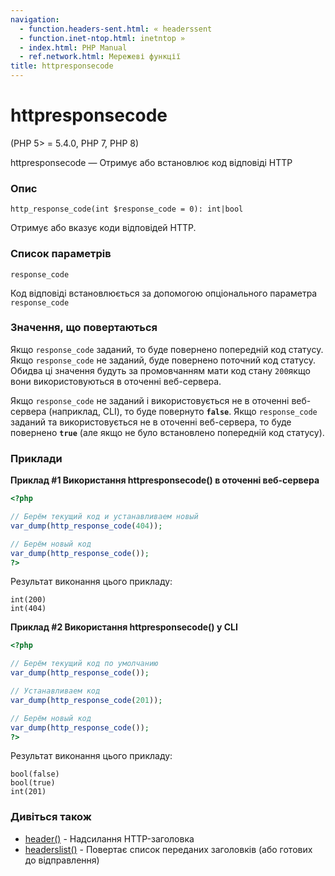 ```yaml
---
navigation:
  - function.headers-sent.html: « headerssent
  - function.inet-ntop.html: inetntop »
  - index.html: PHP Manual
  - ref.network.html: Мережеві функції
title: httpresponsecode
---
```

# httpresponsecode

(PHP 5> = 5.4.0, PHP 7, PHP 8)

httpresponsecode — Отримує або встановлює код відповіді HTTP

### Опис

```methodsynopsis
http_response_code(int $response_code = 0): int|bool
```

Отримує або вказує коди відповідей HTTP.

### Список параметрів

`response_code`

Код відповіді встановлюється за допомогою опціонального параметра `response_code`

### Значення, що повертаються

Якщо `response_code` заданий, то буде повернено попередній код статусу. Якщо `response_code` не заданий, буде повернено поточний код статусу. Обидва ці значення будуть за промовчанням мати код стану `200`якщо вони використовуються в оточенні веб-сервера.

Якщо `response_code` не заданий і використовується не в оточенні веб-сервера (наприклад, CLI), то буде повернуто **`false`**. Якщо `response_code` заданий та використовується не в оточенні веб-сервера, то буде повернено **`true`** (але якщо не було встановлено попередній код статусу).

### Приклади

**Приклад #1 Використання **httpresponsecode()** в оточенні веб-сервера**

```php
<?php

// Берём текущий код и устанавливаем новый
var_dump(http_response_code(404));

// Берём новый код
var_dump(http_response_code());
?>
```

Результат виконання цього прикладу:

```
int(200)
int(404)
```

**Приклад #2 Використання **httpresponsecode()** у CLI**

```php
<?php

// Берём текущий код по умолчанию
var_dump(http_response_code());

// Устанавливаем код
var_dump(http_response_code(201));

// Берём новый код
var_dump(http_response_code());
?>
```

Результат виконання цього прикладу:

```
bool(false)
bool(true)
int(201)
```

### Дивіться також

-   [header()](function.header.html) - Надсилання HTTP-заголовка
-   [headerslist()](function.headers-list.html) - Повертає список переданих заголовків (або готових до відправлення)
